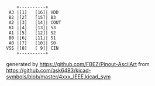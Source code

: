 

	    +----------+
	 A3 |[1]   [16]| VDD
	 B2 |[2]   [15]| B3
	 A2 |[3]   [14]| COUT
	 B1 |[4]   [13]| S3
	 A1 |[5]   [12]| S2
	 B0 |[6]   [11]| S1
	 A0 |[7]   [10]| S0
	VSS |[8]   [ 9]| CIN
	    +----------+


generated by https://github.com/FBEZ/Pinout-AsciiArt from https://github.com/ask6483/kicad-symbols/blob/master/4xxx_IEEE.kicad_sym
